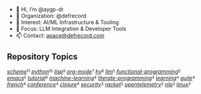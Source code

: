 - 👋 Hi, I’m @aygp-dr
- 👋 Organization: @defrecord
- 👀 Interest: AI/ML Infrastructure & Tooling
- 🌱 Focus: LLM Integration & Developer Tools
- 📫 Contact: apace@defrecord.com

## Repository Topics

[_scheme_](https://github.com/search?q=topic%3Ascheme&type=repositories)<sup><sub>11</sub></sup>
[_python_](https://github.com/search?q=topic%3Apython&type=repositories)<sup><sub>10</sub></sup>
[_lisp_](https://github.com/search?q=topic%3Alisp&type=repositories)<sup><sub>9</sub></sup>
[_org-mode_](https://github.com/search?q=topic%3Aorg-mode&type=repositories)<sup><sub>7</sub></sup>
[_hy_](https://github.com/search?q=topic%3Ahy&type=repositories)<sup><sub>6</sub></sup>
[_llm_](https://github.com/search?q=topic%3Allm&type=repositories)<sup><sub>5</sub></sup>
[_functional-programming_](https://github.com/search?q=topic%3Afunctional-programming&type=repositories)<sup><sub>5</sub></sup>
[_emacs_](https://github.com/search?q=topic%3Aemacs&type=repositories)<sup><sub>5</sub></sup>
[_tutorial_](https://github.com/search?q=topic%3Atutorial&type=repositories)<sup><sub>4</sub></sup>
[_machine-learning_](https://github.com/search?q=topic%3Amachine-learning&type=repositories)<sup><sub>4</sub></sup>
[_literate-programming_](https://github.com/search?q=topic%3Aliterate-programming&type=repositories)<sup><sub>4</sub></sup>
[_learning_](https://github.com/search?q=topic%3Alearning&type=repositories)<sup><sub>4</sub></sup>
[_guile_](https://github.com/search?q=topic%3Aguile&type=repositories)<sup><sub>4</sub></sup>
[_french_](https://github.com/search?q=topic%3Afrench&type=repositories)<sup><sub>4</sub></sup>
[_conference_](https://github.com/search?q=topic%3Aconference&type=repositories)<sup><sub>4</sub></sup>
[_clojure_](https://github.com/search?q=topic%3Aclojure&type=repositories)<sup><sub>4</sub></sup>
[_security_](https://github.com/search?q=topic%3Asecurity&type=repositories)<sup><sub>3</sub></sup>
[_racket_](https://github.com/search?q=topic%3Aracket&type=repositories)<sup><sub>3</sub></sup>
[_opentelemetry_](https://github.com/search?q=topic%3Aopentelemetry&type=repositories)<sup><sub>3</sub></sup>
[_nlp_](https://github.com/search?q=topic%3Anlp&type=repositories)<sup><sub>3</sub></sup>
[_linux_](https://github.com/search?q=topic%3Alinux&type=repositories)<sup><sub>3</sub></sup>

<!---
aygp-dr/aygp-dr is a ✨ special ✨ repository because its `README.md` (this file) appears on your GitHub profile.
You can click the Preview link to take a look at your changes.
--->
